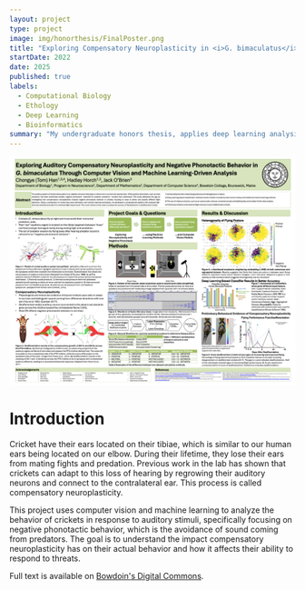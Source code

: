 ```yaml
---
layout: project
type: project
image: img/honorthesis/FinalPoster.png
title: "Exploring Compensatory Neuroplasticity in <i>G. bimaculatus</i> Through Machine Learning-Driven Analysis"
startDate: 2022
date: 2025
published: true
labels:
  - Computational Biology
  - Ethology
  - Deep Learning
  - Bioinformatics
summary: "My undergraduate honors thesis, applies deep learning analysis methods like computer vision to study ethology in crickets for neuroscience research."
---
```


<img src="/img/honorthesis/FinalPoster.png" alt="Honors Thesis Poster" class="img-fluid w-100">

# Introduction

Cricket have their ears located on their tibiae, which is similar to our human ears being located on our elbow. During their lifetime, they lose their ears from mating fights and predation. Previous work in the lab has shown that crickets can adapt to this loss of hearing by regrowing their auditory neurons and connect to the contralateral ear. This process is called compensatory neuroplasticity.

This project uses computer vision and machine learning to analyze the behavior of crickets in response to auditory stimuli, specifically focusing on negative phonotactic behavior, which is the avoidance of sound coming from predators. The goal is to understand the impact compensatory neuroplasticity has on their actual behavior and how it affects their ability to respond to threats.

Full text is available on [Bowdoin's Digital Commons](https://digitalcollections.bowdoin.edu/view/39576/exploring-auditory-compensatory-neuroplasticity-and-negative-phonotactic-behavior-in-g-bimaculatus-through-computer-vision-and-machine-learning-driven-analysis).
